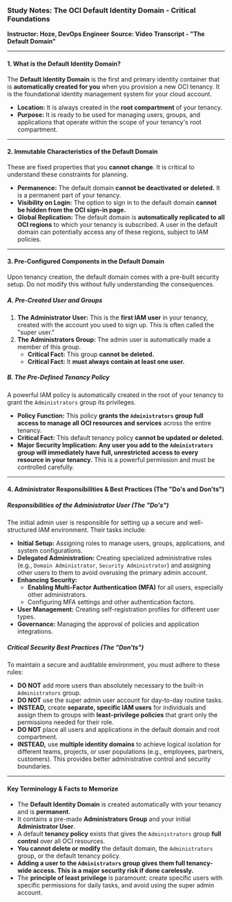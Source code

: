 ### **Study Notes: The OCI Default Identity Domain - Critical Foundations**

**Instructor: Hoze, DevOps Engineer**
**Source: Video Transcript - "The Default Domain"**

---

#### **1. What is the Default Identity Domain?**

The **Default Identity Domain** is the first and primary identity container that is **automatically created for you** when you provision a new OCI tenancy. It is the foundational identity management system for your cloud account.

*   **Location:** It is always created in the **root compartment** of your tenancy.
*   **Purpose:** It is ready to be used for managing users, groups, and applications that operate within the scope of your tenancy's root compartment.

---

#### **2. Immutable Characteristics of the Default Domain**

These are fixed properties that you **cannot change**. It is critical to understand these constraints for planning.

*   **Permanence:** The default domain **cannot be deactivated or deleted.** It is a permanent part of your tenancy.
*   **Visibility on Login:** The option to sign in to the default domain **cannot be hidden from the OCI sign-in page.**
*   **Global Replication:** The default domain is **automatically replicated to all OCI regions** to which your tenancy is subscribed. A user in the default domain can potentially access any of these regions, subject to IAM policies.

---

#### **3. Pre-Configured Components in the Default Domain**

Upon tenancy creation, the default domain comes with a pre-built security setup. Do not modify this without fully understanding the consequences.

##### **A. Pre-Created User and Groups**
1.  **The Administrator User:** This is the **first IAM user** in your tenancy, created with the account you used to sign up. This is often called the "super user."
2.  **The Administrators Group:** The admin user is automatically made a member of this group.
    *   **Critical Fact:** This group **cannot be deleted.**
    *   **Critical Fact:** It **must always contain at least one user.**

##### **B. The Pre-Defined Tenancy Policy**
A powerful IAM policy is automatically created in the root of your tenancy to grant the `Administrators` group its privileges.

*   **Policy Function:** This policy **grants the `Administrators` group full access to manage all OCI resources and services** across the entire tenancy.
*   **Critical Fact:** This default tenancy policy **cannot be updated or deleted.**
*   **Major Security Implication:** **Any user you add to the `Administrators` group will immediately have full, unrestricted access to every resource in your tenancy.** This is a powerful permission and must be controlled carefully.

---

#### **4. Administrator Responsibilities & Best Practices (The "Do's and Don'ts")**

##### **Responsibilities of the Administrator User (The "Do's")**
The initial admin user is responsible for setting up a secure and well-structured IAM environment. Their tasks include:

*   **Initial Setup:** Assigning roles to manage users, groups, applications, and system configurations.
*   **Delegated Administration:** Creating specialized administrative roles (e.g., `Domain Administrator`, `Security Administrator`) and assigning other users to them to avoid overusing the primary admin account.
*   **Enhancing Security:**
    *   **Enabling Multi-Factor Authentication (MFA)** for all users, especially other administrators.
    *   Configuring MFA settings and other authentication factors.
*   **User Management:** Creating self-registration profiles for different user types.
*   **Governance:** Managing the approval of policies and application integrations.

##### **Critical Security Best Practices (The "Don'ts")**
To maintain a secure and auditable environment, you must adhere to these rules:

*   **DO NOT** add more users than absolutely necessary to the built-in `Administrators` group.
*   **DO NOT** use the super admin user account for day-to-day routine tasks.
*   **INSTEAD,** create **separate, specific IAM users** for individuals and assign them to groups with **least-privilege policies** that grant only the permissions needed for their role.
*   **DO NOT** place all users and applications in the default domain and root compartment.
*   **INSTEAD,** use **multiple identity domains** to achieve logical isolation for different teams, projects, or user populations (e.g., employees, partners, customers). This provides better administrative control and security boundaries.

---

#### **Key Terminology & Facts to Memorize**

*   The **Default Identity Domain** is created automatically with your tenancy and is **permanent**.
*   It contains a pre-made **Administrators Group** and your initial **Administrator User**.
*   A default **tenancy policy** exists that gives the `Administrators` group **full control** over all OCI resources.
*   **You cannot delete or modify** the default domain, the `Administrators` group, or the default tenancy policy.
*   **Adding a user to the `Administrators` group gives them full tenancy-wide access. This is a major security risk if done carelessly.**
*   The **principle of least privilege** is paramount: create specific users with specific permissions for daily tasks, and avoid using the super admin account.